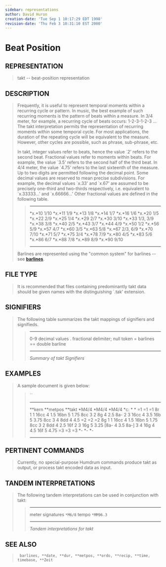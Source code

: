 ```yaml
---
sidebar: representations
author: David Huron
creation-date: 'Tue Sep 1 10:17:29 EDT 1998'
revision-date: 'Thu Feb 3 10:31:10 EST 2000'
---
```



Beat Position
========================================

## REPRESENTATION ##

> <span class="rep">takt</span> \-- beat-position representation

## DESCRIPTION ##

> Frequently, it is useful to represent temporal moments within a
> recurring cycle or pattern. In music, the best example of such
> recurring moments is the pattern of beats within a measure. In 3/4
> meter, for example, a recurring cycle of beats occurs: 1-2-3-1-2-3
> \... The <span class="rep">takt</span> interpretation permits the representation of
> recurring moments within some temporal cycle. For most applications,
> the duration of the repeating cycle will be equivalent to the measure.
> However, other cycles are possible, such as phrase, sub-phrase, etc.
>
> In <span class="rep">takt</span>, integer values refer to beats, hence the value \`2\'
> refers to the second beat. Fractional values refer to moments within
> beats. For example, the value \`3.5\' refers to the second half of the
> third beat. In 4/4 meter, the value \`4.75\' refers to the last
> sixteenth of the measure. Up to two digits are permitted following the
> decimal point. Some decimal values are reserved to mean precise
> subdivisions. For example, the decimal values \`x.33\' and \`x.67\'
> are assumed to be precisely one-third and two-thirds respectively,
> i.e. equivalent to \`x.33333\...\' and \`x.66666\...\' Other
> fractional values are defined in the following table.
>
> >   -------- ----------
> >   *x.*10   1/10
> >   *x.*11   1/9
> >   *x.*13   1/8
> >   *x.*14   1/7
> >   *x.*16   1/6
> >   *x.*20   1/5
> >   *x.*22   2/9
> >   *x.*25   1/4
> >   *x.*29   2/7
> >   *x.*30   3/10
> >   *x.*33   1/3, 3/9
> >   *x.*38   3/8
> >   *x.*40   2/5
> >   *x.*43   3/7
> >   *x.*44   4/9
> >   *x.*50   1/2
> >   *x.*56   5/9
> >   *x.*57   4/7
> >   *x.*60   3/5
> >   *x.*63   5/8
> >   *x.*67   2/3, 6/9
> >   *x.*70   7/10
> >   *x.*71   5/7
> >   *x.*75   3/4
> >   *x.*78   7/9
> >   *x.*80   4/5
> >   *x.*83   5/6
> >   *x.*86   6/7
> >   *x.*88   7/8
> >   *x.*89   8/9
> >   *x.*90   9/10
> >   -------- ----------
> >
> Barlines are represented using the \"common system\" for barlines \--
> see [**barlines**](barlines.rep.html).

## FILE TYPE ##

> It is recommended that files containing predominantly <span class="rep">takt</span> data
> should be given names with the distinguishing \`.tak\' extension.

## SIGNIFIERS ##

> The following table summarizes the <span class="rep">takt</span> mappings of signifiers
> and signifieds.
>
> >   ----- ----------------------------------
> >   0-9   decimal values
> >   .     fractional delimiter; null token
> >   =     barlines
> >   ==    double barline
> >   ----- ----------------------------------
> >
> > *Summary of <span class="rep">takt</span> Signifiers*

## EXAMPLES ##

> A sample document is given below:
>
> > ``
> >
> >   ---------- ------------ ----------
> >   \*\*kern   \*\*metpos   \*\*takt
> >   \*M4/4     \*M4/4       \*M4/4
> >   \*c:       \*           \*
> >   =1         =1           =1
> >   8r         1            1
> >   16cc       4            1.5
> >   16bn       5            1.75
> >   8cc        3            2
> >   8g         4            2.5
> >   8a-        2            3
> >   16cc       4            3.5
> >   16b        5            3.75
> >   8cc        3            4
> >   8dd        4            4.5
> >   =2         =2           =2
> >   8g         1            1
> >   16cc       4            1.5
> >   16bn       5            1.75
> >   8cc        3            2
> >   8dd        4            2.5
> >   16f        2            3
> >   16g        5            3.25
> >   \[8a-      4            3.5
> >   8a-\]      3            4
> >   16g        4            4.5
> >   16f        5            4.75
> >   =3         =3           =3
> >   \*-        \*-          \*-
> >   ---------- ------------ ----------
> >
## PERTINENT COMMANDS ##

> Currently, no special-purpose Humdrum commands produce <span class="rep">takt</span> as
> output, or process <span class="rep">takt</span> encoded data as input.

## TANDEM INTERPRETATIONS ##

> The following tandem interpretations can be used in conjunction with
> <span class="rep">takt</span>:
>
> >   ------------------ -----------
> >   meter signatures   `*M6/8`
> >   tempo              `*MM96.3`
> >   ------------------ -----------
> >
> > *Tandem interpretations for <span class="rep">takt</span>*

## SEE ALSO ##

> ` barlines, **date, **dur, **metpos, **ordo, **recip, **time, timebase, **Zeit`

